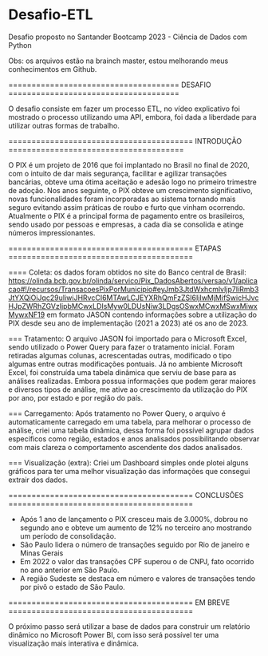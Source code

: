 # Desafio-ETL
Desafio proposto no Santander Bootcamp 2023 - Ciência de Dados com Python

Obs: os arquivos estão na brainch master, estou melhorando meus conhecimentos em Github.

===================================== DESAFIO =====================================

O desafio consiste em fazer um processo ETL, no vídeo explicativo foi mostrado o processo utilizando uma API, embora,
foi dada a liberdade para utilizar outras formas de trabalho.

======================================== INTRODUÇÃO ======================================

O PIX é um projeto de 2016 que foi implantado no Brasil no final de 2020, com o intuito de dar mais segurança, facilitar e agilizar transações bancárias, obteve uma ótima aceitação e adesão logo no primeiro trimestre de adoção. Nos anos seguinte, o PIX obteve um crescimento significativo, novas funcionalidades foram incorporadas ao sistema tornando mais seguro evitando assim práticas de roubo e furto que vinham ocorrendo. Atualmente o PIX é a principal forma de pagamento entre os brasileiros, sendo usado por pessoas e empresas, a cada dia se consolida e atinge números impressionantes.

======================================== ETAPAS ========================================

==== Coleta: os dados foram obtidos no site do Banco central de Brasil: https://olinda.bcb.gov.br/olinda/servico/Pix_DadosAbertos/versao/v1/aplicacao#!/recursos/TransacoesPixPorMunicipio#eyJmb3JtdWxhcmlvIjp7IiRmb3JtYXQiOiJqc29uIiwiJHRvcCI6MTAwLCJEYXRhQmFzZSI6IjIwMjMifSwicHJvcHJpZWRhZGVzIjpbMCwxLDIsMyw0LDUsNiw3LDgsOSwxMCwxMSwxMiwxMywxNF19 em formato JASON contendo informações sobre a utilização do PIX desde seu ano de implementação (2021 a 2023) até os ano de 2023.

=== Tratamento: O arquivo JASON foi importado para o Microsoft Excel, sendo utilizado o Power Query para fazer o tratamento inicial. Foram retiradas algumas colunas, acrescentadas outras, modificado o tipo algumas entre outras modificações pontuais.
Já no ambiente Microsoft Excel, foi construída uma tabela dinâmica que serviu de base para as análises realizadas.
Embora possua informações que podem gerar maiores e diversos tipos de análise, me ative ao crescimento da utilização do PIX por ano, por estado e por região do país.

=== Carregamento: Após tratamento no Power Query, o arquivo é automaticamente carregado em uma tabela, para melhorar o processo de análise, criei uma tabela dinâmica, dessa forma foi possível agrupar dados específicos como região, estados e anos analisados possibilitando observar com mais clareza o comportamento ascendente dos dados analisados.

=== Visualização (extra): Criei um Dashboard simples onde plotei alguns gráficos para ter uma melhor visualização das informações que consegui extrair dos dados.

======================================== CONCLUSÕES ========================================

* Após 1 ano de lançamento o PIX cresceu mais de 3.000%, dobrou no segundo ano e obteve um aumento de 12% no terceiro ano mostrando um período de consolidação.
* São Paulo lidera o número de transações seguido por Rio de janeiro e Minas Gerais
* Em 2022 o valor das transações CPF superou o de CNPJ, fato ocorrido no ano anterior em São Paulo. 
* A região Sudeste se destaca em número e valores de transações tendo por pivô o estado de São Paulo.

======================================== EM BREVE ========================================

O próximo passo será utilizar a base de dados para construir um relatório dinâmico no Microsoft Power BI, com isso será possível ter uma visualização mais interativa e dinâmica.
